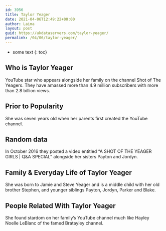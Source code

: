 ```yaml
---
id: 3956
title: Taylor Yeager
date: 2021-04-06T12:49:22+00:00
author: Laima
layout: post
guid: https://ukdataservers.com/taylor-yeager/
permalink: /04/06/taylor-yeager/
---
```


* some text
{: toc}


## Who is Taylor Yeager
                  
                  
                  
YouTube star who appears alongside her family on the channel Shot of The Yeagers. They have amassed more than 4.9 million subscribers with more than 2.8 billion views. 
                  
              
            
              
            
                
                
                
## Prior to Popularity
                  
                  
                  
She was seven years old when her parents first created the YouTube channel. 
                  
              
            
              
            
                
                
                
## Random data
                  
                  
                  
In October 2016 they posted a video entitled &#8220;A SHOT OF THE YEAGER GIRLS | Q&A SPECIAL&#8221; alongside her sisters Payton and Jordyn.
                  
              
            
              
            
                
                
                
## Family & Everyday Life of Taylor Yeager
                  
                  
                  
She was born to Jamie and Steve Yeager and is a middle child with her old brother Stephen, and younger siblings Payton, Jordyn, Parker and Blake. 
                  
              
            
              
            
                
                
                
## People Related With Taylor Yeager
                  
                  
                  
She found stardom on her family&#8217;s YouTube channel much like Hayley Noelle LeBlanc of the famed Bratayley channel.
                  
              
            
              
            
                
              
            
              
              
            
            
              
            
          
          
          